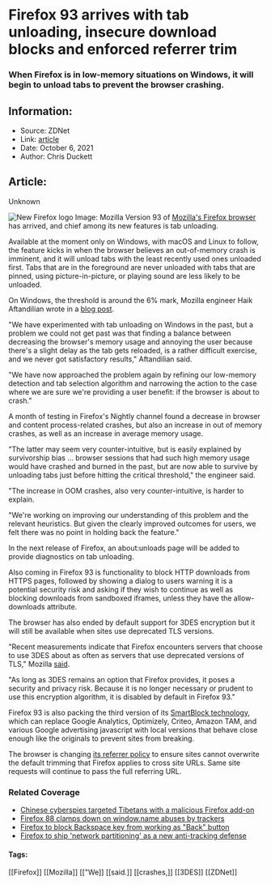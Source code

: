 # Firefox 93 arrives with tab unloading, insecure download blocks and enforced referrer trim
### When Firefox is in low-memory situations on Windows, it will begin to unload tabs to prevent the browser crashing.

## Information:
+ Source: ZDNet
+ Link: [article](https://www.zdnet.com/article/firefox-93-arrives-with-tab-unloading-insecure-download-blocks-and-enforced-referrer-trim/)
+ Date: October 6, 2021
+ Author: Chris Duckett


## Article:
Unknown

![New Firefox logo](https://www.zdnet.com/a/img/resize/ed7f6d396378e40a0d451e5bd3a2f61b3dc2b7a6/2019/06/18/f9e39513-cfe9-4700-8730-4a6d4a0c3910/firefox-logo.png?fit=bounds&auto=webp)
 Image: Mozilla
 Version 93 of [Mozilla's Firefox browser](https://www.mozilla.org/en-US/firefox/new/) has arrived, and chief among its new features is tab unloading. 

Available at the moment only on Windows, with macOS and Linux to follow, the feature kicks in when the browser believes an out-of-memory crash is imminent, and it will unload tabs with the least recently used ones unloaded first. Tabs that are in the foreground are never unloaded with tabs that are pinned, using picture-in-picture, or playing sound are less likely to be unloaded. 

On Windows, the threshold is around the 6% mark, Mozilla engineer Haik Aftandilian wrote in a [blog post](https://hacks.mozilla.org/2021/10/tab-unloading-in-firefox-93/). 

"We have experimented with tab unloading on Windows in the past, but a problem we could not get past was that finding a balance between decreasing the browser's memory usage and annoying the user because there's a slight delay as the tab gets reloaded, is a rather difficult exercise, and we never got satisfactory results," Aftandilian said. 

"We have now approached the problem again by refining our low-memory detection and tab selection algorithm and narrowing the action to the case where we are sure we're providing a user benefit: if the browser is about to crash." 

A month of testing in Firefox's Nightly channel found a decrease in browser and content process-related crashes, but also an increase in out of memory crashes, as well as an increase in average memory usage. 

"The latter may seem very counter-intuitive, but is easily explained by survivorship bias ... browser sessions that had such high memory usage would have crashed and burned in the past, but are now able to survive by unloading tabs just before hitting the critical threshold," the engineer said.






"The increase in OOM crashes, also very counter-intuitive, is harder to explain. 

"We're working on improving our understanding of this problem and the relevant heuristics. But given the clearly improved outcomes for users, we felt there was no point in holding back the feature." 

In the next release of Firefox, an about:unloads page will be added to provide diagnostics on tab unloading. 

Also coming in Firefox 93 is functionality to block HTTP downloads from HTTPS pages, followed by showing a dialog to users warning it is a potential security risk and asking if they wish to continue as well as blocking downloads from sandboxed iframes, unless they have the allow-downloads attribute. 

The browser has also ended by default support for 3DES encryption but it will still be available when sites use deprecated TLS versions. 

"Recent measurements indicate that Firefox encounters servers that choose to use 3DES about as often as servers that use deprecated versions of TLS," Mozilla [said](https://blog.mozilla.org/security/2021/10/05/securing-connections-disabling-3des-in-firefox-93/). 

"As long as 3DES remains an option that Firefox provides, it poses a security and privacy risk. Because it is no longer necessary or prudent to use this encryption algorithm, it is disabled by default in Firefox 93." 

Firefox 93 is also packing the third version of its [SmartBlock technology](https://www.zdnet.com/article/firefox-87-launch-packed-with-private-browsing-smartblock/), which can replace Google Analytics, Optimizely, Criteo, Amazon TAM, and various Google advertising javascript with local versions that behave close enough like the originals to prevent sites from breaking. 

The browser is changing [its referrer policy](https://www.zdnet.com/article/mozilla-firefox-tweaks-referrer-policy-to-shore-up-user-privacy/) to ensure sites cannot overwrite the default trimming that Firefox applies to cross site URLs. Same site requests will continue to pass the full referring URL. 

### Related Coverage

* [Chinese cyberspies targeted Tibetans with a malicious Firefox add-on](/article/chinese-cyberspies-targeted-tibetans-with-a-malicious-firefox-add-on/)
* [Firefox 88 clamps down on window.name abuses by trackers](/article/firefox-88-clamps-down-on-window-name-abuses-by-trackers/)
* [Firefox to block Backspace key from working as "Back" button](/article/firefox-to-block-backspace-key-from-working-as-back-button/)
* [Firefox to ship 'network partitioning' as a new anti-tracking defense](/article/firefox-to-ship-network-partitioning-as-a-new-anti-tracking-defense/)





#### Tags:
[[Firefox]] [[Mozilla]] [["We]] [[said.]] [[crashes,]] [[3DES]] [[ZDNet]]
